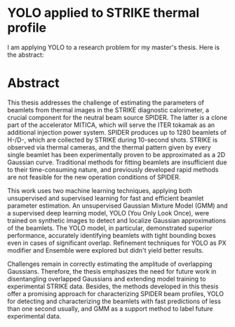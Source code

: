 # YOLO applied to STRIKE thermal profile

I am applying YOLO to a research problem for my master's thesis. Here is the abstract:

# Abstract

This thesis addresses the challenge of estimating the parameters of beamlets from thermal images in the STRIKE diagnostic calorimeter, a crucial component for the neutral beam source SPIDER. The latter is a clone part of the accelerator MITICA, which will serve the ITER tokamak as an additional injection power system. SPIDER produces up to 1280 beamlets of H-/D-, which are collected by STRIKE during 10-second shots. STRIKE is observed via thermal cameras, and the thermal pattern given by every single beamlet has been experimentally proven to be approximated as a 2D Gaussian curve. Traditional methods for fitting beamlets are insufficient due to their time-consuming nature, and previously developed rapid methods are not feasible for the new operation conditions of SPIDER. 

This work uses two machine learning techniques, applying both unsupervised and supervised learning for fast and efficient beamlet parameter estimation. An unsupervised Gaussian Mixture Model (GMM) and a supervised deep learning model, YOLO (You Only Look Once), were trained on synthetic images to detect and localize Gaussian approximations of the beamlets. The YOLO model, in particular, demonstrated superior performance, accurately identifying beamlets with tight bounding boxes even in cases of significant overlap. Refinement techniques for YOLO as PX modifier and Ensemble were explored but didn't yield better results. 

Challenges remain in correctly estimating the amplitude of overlapping Gaussians. Therefore, the thesis emphasizes the need for future work in disentangling overlapped Gaussians and extending model training to experimental STRIKE data. Besides, the methods developed in this thesis offer a promising approach for characterizing SPIDER beam profiles, YOLO for detecting and characterizing the beamlets with fast predictions of less than one second usually, and GMM as a support method to label future experimental data.
